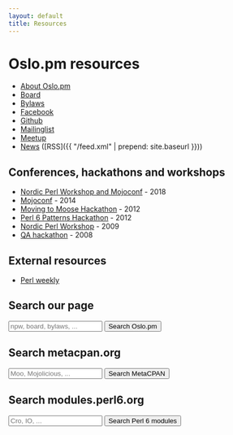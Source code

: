 ```yaml
---
layout: default
title: Resources
---
```


# Oslo.pm resources

* [About Oslo.pm](/about)
* [Board](/board)
* [Bylaws](/bylaws)
* [Facebook](https://www.facebook.com/groups/oslo.pm)
* [Github](https://github.com/oslo-pm/oslo-pm.github.io)
* [Mailinglist](http://mail.pm.org/mailman/listinfo/oslo)
* [Meetup](https://www.meetup.com/Oslo-pm)
* [News](/news) ([RSS]({{ "/feed.xml" | prepend: site.baseurl }}))

## Conferences, hackathons and workshops

* [Nordic Perl Workshop and Mojoconf](/npw2018) - 2018
* [Mojoconf](/mojo2014) - 2014
* [Moving to Moose Hackathon](http://act.yapc.eu/mtmh2012) - 2012
* [Perl 6 Patterns Hackathon](/hackathon2012) - 2012
* [Nordic Perl Workshop](/npw2009) - 2009
* [QA hackathon](http://perl-qa.hexten.net/wiki/index.php/Oslo_QA_Hackathon_2008) - 2008

## External resources

* [Perl weekly](http://perlweekly.com/)

## Search our page

<form class="search-form form-inline" action="https://www.google.com/cse">
  <input name="cx" type="hidden" value="003216111130611352982:uvlrck5wffw">
  <input name="ie" type="hidden" value="UTF-8">
  <input name="q" placeholder="npw, board, bylaws, ..." type="search">
  <button type="submit">Search Oslo.pm</button>
</form>

## Search metacpan.org

<form class="form-inline" action="https://metacpan.org/search">
  <input type="hidden" name="size" id="search-size" value="50">
  <input name="q" placeholder="Moo, Mojolicious, ..." type="search">
  <button type="submit">Search MetaCPAN</button>
</form>

## Search modules.perl6.org

<form class="form-inline" action="https://modules.perl6.org/search">
  <input type="hidden" name="size" id="search-size" value="50">
  <input name="q" placeholder="Cro, IO, ..." type="search">
  <button type="submit">Search Perl 6 modules</button>
</form>
